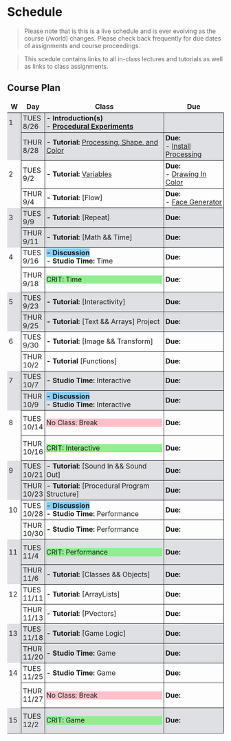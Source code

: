 # Schedule
<!--removes sidebar outline-->
<style>
  table {
    border: none !important;
    border-collapse: collapse !important;
    line-height: 1.2em !important;
    
 
  }

  tbody td{
  border: .01em solid !important;
    }
    td:nth-child(1){
        border: none !important;
    }
  tbody{
    
    
  }
  td{
    padding: .2em !important;
  }
  th{
    border: none !important;
  }

  
  tbody tr:nth-child(4n+1),
    tbody tr:nth-child(4n+2) {
  background-color: 
#dee0e3

;
    }
tbody td:first-child {
  border-right: none;
}

#no-class{
    background-color: pink;
}




body{
   
}
}

</style>
<style>
    @media (min-width: 768px) {
        .col-md-9 {
            width: 100% !important;
        }
        
        .d-md-block {
        display: none !important;
        }
        
        #component-content{
            margin-left:0 !important;
        }
    }
</style>
<!--jump to anchor tag adjusted to header height offset-->
<script>
    // Get the header element
    let header = document.querySelector('header');
    
    // Get the height of the header
    document.querySelectorAll('a[href^="#"]')
    .forEach(function (anchor) {
        anchor.addEventListener('click', 
        function (event) {
            event.preventDefault();
    
            // Get the target element that 
            // the anchor link points to
            let target = document.querySelector(
                this.getAttribute('href')
            );
            
            let headerHeight = header.offsetHeight*2;
            
            let targetPosition = target
                .getBoundingClientRect().top - headerHeight;
    
            window.scrollTo({
                top: targetPosition + window.scrollY,
                behavior: 'smooth'
            });
        });
    });
    </script>

> Please note that is this is a live schedule and is ever evolving as the course (/world) changes. Please check back frequently for due dates of assignments and course proceedings.

> This scedule contains links to all in-class lectures and tutorials as well as links to class assignments.

## Course Plan

|W|Day|Class|Due|
|---|---|---|---|
|1|TUES<br>8/26|**- Introduction(s)**<br>**- [Procedural Experiments](./00_procedural_experiments.md)**||
||THUR<br>8/28|**- Tutorial:** [Processing, Shape, and Color](./01_Processing.md)|**Due:**<br>- [Install Processing](https://processing.org/download)|
|2|TUES<br>9/2|**- Tutorial:** [Variables](./02_variables.md)|**Due:**<br>- [Drawing In Color](./01_Processing.md/#independent-exercise-drawing-in-color)|
||THUR<br>9/4|**- Tutorial:** [Flow]|**Due:**<br>- [Face Generator](./02_variables.md/#independent-exercise-face-generator)|
|3|TUES<br>9/9|**- Tutorial:** [Repeat]|**Due:**<br>|
||THUR<br>9/11|**- Tutorial:** [Math && Time]<br>|**Due:**<br>|
|4|TUES<br>9/16|<span style="background-color: lightskyblue;">**- Discussion**</span><br>**- Studio Time:** Time|**Due:**<br>|
||THUR<br>9/18|<p style="background-color: lightgreen;">CRIT: Time</p>|**Due:**<br>|
|5|TUES<br>9/23|**- Tutorial:** [Interactivity]|**Due:**<br>|
||THUR<br>9/25|**- Tutorial:** [Text && Arrays] Project|**Due:**<br>|
|6|TUES<br>9/30|**- Tutorial:** [Image && Transform]|**Due:**<br>|
||THUR<br>10/2|**- Tutorial** [Functions]|**Due:**<br>|
|7|TUES<br>10/7|**- Studio Time:** Interactive|**Due:**<br>|
||THUR<br>10/9|<span style="background-color: lightskyblue;">**- Discussion**</span><br>**- Studio Time:** Interactive|**Due:**<br>|
|8|TUES<br>10/14|<p style="background-color: pink;">No Class: Break</p>|**Due:**<br>|
||THUR<br>10/16|<p style="background-color: lightgreen;">CRIT: Interactive</p>|**Due:**<br>|
|9|TUES<br>10/21|**- Tutorial:** [Sound In && Sound Out]|**Due:**<br>|
||THUR<br>10/23|**- Tutorial:** [Procedural Program Structure]|**Due:**<br>|
|10|TUES<br>10/28|<span style="background-color: lightskyblue;">**- Discussion**</span><br>**- Studio Time:** Performance|**Due:**<br>|
||THUR<br>10/30|**- Studio Time:** Performance|**Due:**<br>|
|11|TUES<br>11/4|<p style="background-color: lightgreen;">CRIT: Performance</p>|**Due:**<br>|
||THUR<br>11/6|**- Tutorial:** [Classes && Objects]|**Due:**<br>|
|12|TUES<br>11/11|**- Tutorial:** [ArrayLists]|**Due:**<br>|
||THUR<br>11/13|**- Tutorial:** [PVectors]|**Due:**<br>|
|13|TUES<br>11/18|**- Tutorial:** [Game Logic]|**Due:**<br>|
||THUR<br>11/20|**- Studio Time:** Game|**Due:**<br>|
|14|TUES<br>11/25|**- Studio Time:** Game|**Due:**<br>|
||THUR<br>11/27|<p style="background-color: pink;">No Class: Break</p>|**Due:**<br>|
|15|TUES<br>12/2|<p style="background-color: lightgreen;">CRIT: Game</p>|**Due:**<br>|





